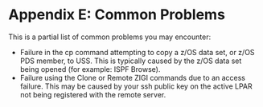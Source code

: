 # Appendix E: Common Problems

This is a partial list of common problems you may encounter:

-   Failure in the cp command attempting to copy a z/OS data set, or z/OS PDS member, to USS. This is typically caused by the z/OS data set being opened \(for example: ISPF Browse\).
-   Failure using the Clone or Remote ZIGI commands due to an access failure. This may be caused by your ssh public key on the active LPAR not being registered with the remote server.

